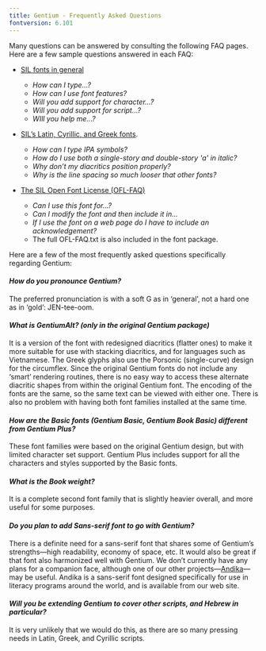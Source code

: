 ```yaml
---
title: Gentium - Frequently Asked Questions
fontversion: 6.101
---
```


Many questions can be answered by consulting the following FAQ pages. Here are a few sample questions answered in each FAQ:

- [SIL fonts in general](http://software.sil.org/fonts/faq)
    - *How can I type...?*
    - *How can I use font features?*
    - *Will you add support for character...?*
    - *Will you add support for script...?*
    - *WIll you help me...?*

- [SIL’s Latin, Cyrillic, and Greek fonts](http://software.sil.org/lcgfonts/faq).
    - *How can I type IPA symbols?*
    - *How do I use both a single-story and double-story 'a' in italic?*
    - *Why don’t my diacritics position properly?*
    - *Why is the line spacing so much looser that other fonts?*

- [The SIL Open Font License (OFL-FAQ)](https://scripts.sil.org/OFL-FAQ_web)
    - *Can I use this font for...?*
    - *Can I modify the font and then include it in...*
    - *If I use the font on a web page do I have to include an acknowledgement?*
    - The full OFL-FAQ.txt is also included in the font package.

Here are a few of the most frequently asked questions specifically regarding Gentium:

#### *How do you pronounce Gentium?*

The preferred pronunciation is with a soft G as in ‘general’, not a hard one as in ‘gold’: JEN-tee-oom.

#### *What is GentiumAlt? (only in the original Gentium package)*

It is a version of the font with redesigned diacritics (flatter ones) to make it more suitable for use with stacking diacritics, and for languages such as Vietnamese. The Greek glyphs also use the Porsonic (single-curve) design for the circumflex. Since the original Gentium fonts do not include any ‘smart’ rendering routines, there is no easy way to access these alternate diacritic shapes from within the original Gentium font. The encoding of the fonts are the same, so the same text can be viewed with either one. There is also no problem with having both font families installed at the same time.

#### *How are the Basic fonts (Gentium Basic, Gentium Book Basic) different from Gentium Plus?*

These font families were based on the original Gentium design, but with limited character set support. Gentium Plus includes support for all the characters and styles supported by the Basic fonts.

#### *What is the Book weight?*

It is a complete second font family that is slightly heavier overall, and more useful for some purposes. 

#### *Do you plan to add Sans-serif font to go with Gentium?*

There is a definite need for a sans-serif font that shares some of Gentium’s strengths—high readability, economy of space, etc. It would also be great if that font also harmonized well with Gentium. We don’t currently have any plans for a companion face, although one of our other projects—[Andika](https://software.sil.org/andika/)—may be useful. Andika is a sans-serif font designed specifically for use in literacy programs around the world, and is available from our web site.

#### *Will you be extending Gentium to cover other scripts, and Hebrew in particular?*

It is very unlikely that we would do this, as there are so many pressing needs in Latin, Greek, and Cyrillic scripts.
